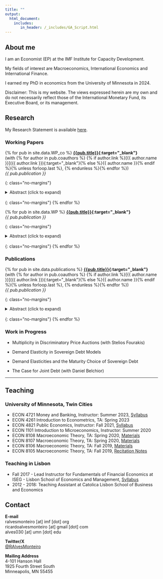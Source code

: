 ```yaml
---
title: ""
output: 
  html_document:
    includes:
       in_header: /_includes/GA_Script.html
---
```


## About me

I am an Economist (EP) at the IMF Institute for Capacity Development. 

My fields of interest are Macroeconomics, International Economics and International Finance.

I earned my PhD in economics from the University of Minnesota in 2024.

Disclaimer: This is my website. The views expressed herein are my own and do not necessarily reflect those of the International Monetary Fund, its Executive Board, or its management.

## Research

My Research Statement is available [here](/assets/papers/Research.pdf).

### Working Papers

{% for pub in site.data.WP_co %}
  **[{{pub.title}}]({{pub.link}}){:target="_blank"}** \
  (with {% for author in pub.coauthors %} {% if author.link %}[{{ author.name }}]({{ author.link }}){:target="_blank"}{% else %}{{ author.name }}{% endif %}{% unless forloop.last %}, {% endunless %}{% endfor %}) \
  *{{ pub.publication }}*
  <!-- This applies apply the no-margins class to prev paragraph to remove margins -->
  {: class="no-margins"}
  <details>
      <summary>Abstract (click to expand)</summary>
      {{ pub.abstract }}
  </details>

  <!-- This creates line break to space out items; need the no-margins class also since this gets automatically wrapped with a <p> which by default has extra margins -->
  <br/>
  {: class="no-margins"}
{% endfor %}

{% for pub in site.data.WP %}
  **[{{pub.title}}]({{pub.link}}){:target="_blank"}** \
  *{{ pub.publication }}*
  <!-- This applies apply the no-margins class to prev paragraph to remove margins -->
  {: class="no-margins"}
  <details>
      <summary>Abstract (click to expand)</summary>
      {{ pub.abstract }}
  </details>

  <!-- This creates line break to space out items; need the no-margins class also since this gets automatically wrapped with a <p> which by default has extra margins -->
  <br/>
  {: class="no-margins"}
{% endfor %}

### Publications

{% for pub in site.data.publications %}
  **[{{pub.title}}]({{pub.link}}){:target="_blank"}** \
  (with {% for author in pub.coauthors %} {% if author.link %}[{{ author.name }}]({{ author.link }}){:target="_blank"}{% else %}{{ author.name }}{% endif %}{% unless forloop.last %}, {% endunless %}{% endfor %}) \
  *{{ pub.publication }}*
  <!-- This applies apply the no-margins class to prev paragraph to remove margins -->
  {: class="no-margins"}
  <details>
      <summary>Abstract (click to expand)</summary>
      {{ pub.abstract }}
  </details>

  <!-- This creates line break to space out items; need the no-margins class also since this gets automatically wrapped with a <p> which by default has extra margins -->
  <br/>
  {: class="no-margins"}
{% endfor %}

### Work in Progress

- Multiplicity in Discriminatory Price Auctions (with Stelios Fourakis)

- Demand Elasticity in Sovereign Debt Models

- Demand Elasticities and the Maturity Choice of Sovereign Debt

- The Case for Joint Debt (with Daniel Belchior)

---
## Teaching

### University of Minnesota, Twin Cities 
- ECON 4721 Money and Banking, Instructor: Summer 2023, [Syllabus](/assets/teaching/syllabus_4721.pdf)
- ECON 4261 Introduction to Econometrics, TA: Spring 2023
- ECON 4821 Public Economics, Instructor: Fall 2021, [Syllabus](/assets/teaching/syllabus_4821.pdf)
- ECON 1101 Introduction to Microeconomics, Instructor: Summer 2020
- ECON 8108 Macroeconomic Theory, TA: Spring 2020, [Materials](https://sites.google.com/view/ricardo-alves-monteiro/teaching/econ-8108?authuser=0) 
- ECON 8107 Macroeconomic Theory, TA: Spring 2020, [Materials](https://sites.google.com/view/ricardo-alves-monteiro/teaching/econ-8107?authuser=0)
- ECON 8106 Macroeconomic Theory, TA: Fall 2019, [Materials](https://sites.google.com/view/ricardo-alves-monteiro/teaching/econ-8106?authuser=0)
- ECON 8105 Macroeconomic Theory, TA: Fall 2019, [Recitation Notes](/assets/teaching/Notes_8105.pdf)

### Teaching in Lisbon
- Fall 2017 - Lead Instructor for Fundamentals of Financial Economics at ISEG - Lisbon School of Economics and Management, [Syllabus](/assets/teaching/syllabus_ISEG.pdf)
- 2012 - 2018: Teaching Assistant at Catolica Lisbon School of Business and Economics

## Contact

**E-mail** \
ralvesmonteiro [at] imf [dot] org \
ricardoalvesmonteiro [at] gmail [dot] com \
alves030 [at] umn [dot] edu 

**Twitter/X** \
[@RAlvesMonteiro](https://twitter.com/RAlvesMonteiro)

**Mailing Address** \
4-101 Hanson Hall \
1925 Fourth Street South \
Minneapolis, MN 55455
